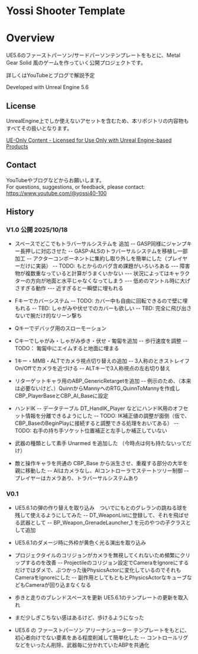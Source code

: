 # Yossi Shooter Template

# Overview
UE5.6のファーストパーソン/サードパーソンテンプレートをもとに、Metal Gear Solid 風のゲームを作っていく公開プロジェクトです。

詳しくはYouTubeとブログで解説予定

Developed with Unreal Engine 5.6


## License
UnrealEngine上でしか使えないアセットを含むため、本リポジトリの内容物もすべてその扱いとなります。

[UE-Only Content - Licensed for Use Only with Unreal Engine-based Products](https://www.unrealengine.com/en-US/eula/content)  


## Contact
YouTubeやブログなどからお願いします。  
For questions, suggestions, or feedback, please contact: https://www.youtube.com/@yossi40-100



## History
### V1.0 公開 2025/10/18

* スペースでどこでもトラバーサルシステムを 追加
-- GASP同様にジャンプキー長押しに対応させた
-- GASP-ALSのトラバーサルシステムを移植し一部加工
-- アクターコンポーネントに集約し取り外しを簡単にした（プレイヤーだけに実装）
-- TODO: もとからのバグ含め課題がいろいろある
--- 障害物が複数重なっていると計算がうまくいかない
--- 状況によってはキャラクターの方向が地面と水平じゃなくなってしまう
--- 低めのマントル時に大げさすぎる動作
--- 近すぎると一瞬壁に埋もれる

* Fキーでカバーシステム
-- TODO: カバー中も自由に回転できるので壁に埋もれる
-- TBD: しゃがみや伏せでのカバーも欲しい
-- TBD: 完全に飛び出さないで腕だけ的なリーン撃ち


* Qキーでデバッグ用のスローモーション

* Cキーでしゃがみ・しゃがみ歩き・伏せ・匍匐を追加
-- 歩行速度を調整
-- TODO： 匍匐中にエイムすると地面に埋まる


* 1キー・MMB・ALTでカメラ視点切り替えの追加
-- 3人称のときストレイフOn/Offでカメラを近づける
-- ALTキーで3人称視点の左右切り替え


* リターゲットキャラ用のABP_GenericRetargetを追加
-- 例示のため、（本来は必要ないけど、）QuinnからMannyへのRTG_QuinnToMannyを作成しCBP_PlayerBaseとCBP_AI_Baseに設定


* ハンドIK
-- データテーブル DT_HandIK_Player などにハンドIK用のオフセット情報を分離できるようにした
-- TODO: IK補正値の調整が面倒（仮で、CBP_BaseのBeginPlayに接続すると調整できる処理をおいてある）
-- TODO: 右手の持ち手ソケット位置補正と左手しか補正していない


* 武器の種類として素手 Unarmed を追加した （今時点は何も持たないってだけ）


* 敵と操作キャラを共通の CBP_Base から派生させ、重複する部分の大半を親に移動した
-- AIはカメラなし、AIコントローラでステートツリー制御
-- プレイヤーはカメラあり、トラバーサルシステムあり

### V0.1
* UE5.6.1の弾の作り替えを取り込み　ついでにもとのグレランの跳ねる球を残して使えるようにしてみた
-- DT_WeaponListに登録して、それを飛ばせる武器として
-- BP_Weapon_GrenadeLauncher_1 を元のやつの子クラスとして追加

* UE5.6.1のダメージ時に外枠が黄色く光る演出を取り込み

* プロジェクタイルのコリジョンがカメラを無視してくれないため頻繁にクリップするのを改善
-- Projectileのコリジョン設定でCameraをIgnoreにするだけではダメで、ぶつかった後PhysicsActorに変化しているのでそれもCameraをIgnoreにした
-- 副作用としてもともとPhysicsActorなキューブなどもCameraが回り込まなくなる


* 歩きと走りのブレンドスペースを更新 UE5.6.1のテンプレートの更新を取入れ
- まだ少しぎこちない感はあるけど、歩けるようになった


* UE5.6 の ファーストパーソン アリーナシューター テンプレートをもとに、初心者向けでない要素をある程度削減して簡単化した
-- コントロールリグなどをいったん削除、武器毎に分かれていたABPを共通化
